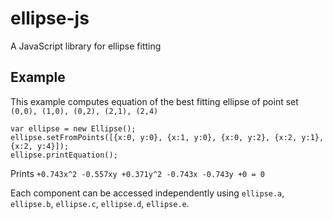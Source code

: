 # ellipse-js
A JavaScript library for ellipse fitting

## Example

This example computes equation of the best fitting ellipse of point set `(0,0), (1,0), (0,2), (2,1), (2,4)`

    var ellipse = new Ellipse();
    ellipse.setFromPoints([{x:0, y:0}, {x:1, y:0}, {x:0, y:2}, {x:2, y:1}, {x:2, y:4}]);
    ellipse.printEquation();

Prints `+0.743x^2 -0.557xy +0.371y^2 -0.743x -0.743y +0 = 0`

Each component can be accessed independently using `ellipse.a`, `ellipse.b`, `ellipse.c`, `ellipse.d`, `ellipse.e`.
